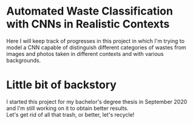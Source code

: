 # Automated Waste Classification with CNNs in Realistic Contexts 

Here I will keep track of progresses in this project in which I'm trying to model a CNN capable of distinguish different categories of wastes from images and photos taken in different contexts and with various backgrounds. 

# Little bit of backstory 

I started this project for my bachelor's degree thesis in September 2020 and I'm still working on it to obtain better results.  
Let's get rid of all that trash, or better, let's recycle! 
